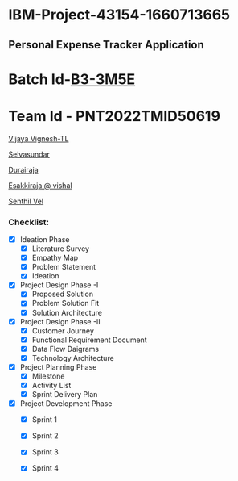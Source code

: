 
# IBM-Project-43154-1660713665
## Personal Expense Tracker Application
# Batch Id-[B3-3M5E](https://github.com/IBM-EPBL/Assignments-CApD/tree/main/B3-3M5E)
# Team Id - PNT2022TMID50619
[Vijaya Vignesh-TL](https://github.com/vijayvignesh021)

[Selvasundar](https://github.com/SelvaSundar45)

[Durairaja](https://github.com/DURAIRAJA01)

[Esakkiraja @ vishal](https://github.com/esakkirajavishal)

[Senthil Vel ](https://github.com/SENTHILVEL13)

### Checklist:
- [x] Ideation Phase
  - [x] Literature Survey 
  - [x] Empathy Map 
  - [x] Problem Statement 
  - [x] Ideation 
- [x] Project Design Phase -I
  - [x] Proposed Solution
  - [x] Problem Solution Fit
  - [x] Solution Architecture 
- [x] Project Design Phase -II
  - [x] Customer Journey
  - [x] Functional Requirement Document 
  - [x] Data Flow Daigrams 
  - [x] Technology Architecture 

- [x] Project Planning Phase
  - [x] Milestone 
  - [x] Activity List 
  - [x] Sprint Delivery Plan  
 
- [x] Project Development Phase
  - [x] Sprint 1 
  - [x] Sprint 2
  - [x] Sprint 3
  - [x] Sprint 4

